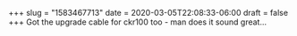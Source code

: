 +++
slug = "1583467713"
date = 2020-03-05T22:08:33-06:00
draft = false
+++
Got the upgrade cable for ckr100 too - man does it sound great...